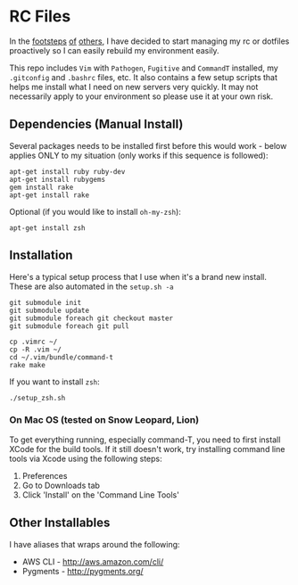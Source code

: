 # RC Files

In the [footsteps](/holman/dotfiles) [of](/garybernhardt/dotfiles)
[others](/ryanb/dotfiles), I have decided to start managing my rc or dotfiles
proactively so I can easily rebuild my environment easily.

This repo includes `Vim` with `Pathogen`, `Fugitive` and `CommandT` installed, 
my `.gitconfig` and `.bashrc` files, etc. It also contains a few setup 
scripts that helps me install what I need on new servers very quickly. It may 
not necessarily apply to your environment so please use it at your own risk.

## Dependencies (Manual Install)
Several packages needs to be installed first before this would work - below 
applies ONLY to my situation (only works if this sequence is followed):

    apt-get install ruby ruby-dev
    apt-get install rubygems
    gem install rake
    apt-get install rake

Optional (if you would like to install `oh-my-zsh`):

    apt-get install zsh

## Installation
Here's a typical setup process that I use when it's a brand new install. These
are also automated in the `setup.sh -a`

    git submodule init
    git submodule update
    git submodule foreach git checkout master
    git submodule foreach git pull
    
    cp .vimrc ~/
    cp -R .vim ~/
    cd ~/.vim/bundle/command-t
    rake make

If you want to install `zsh`:

    ./setup_zsh.sh

### On Mac OS (tested on Snow Leopard, Lion)
To get everything running, especially command-T, you need to first install XCode for
the build tools. If it still doesn't work, try installing command line tools via
Xcode using the following steps:

  1. Preferences
  2. Go to Downloads tab
  3. Click 'Install' on the 'Command Line Tools'


## Other Installables

I have aliases that wraps around the following:

  * AWS CLI - http://aws.amazon.com/cli/
  * Pygments - http://pygments.org/
